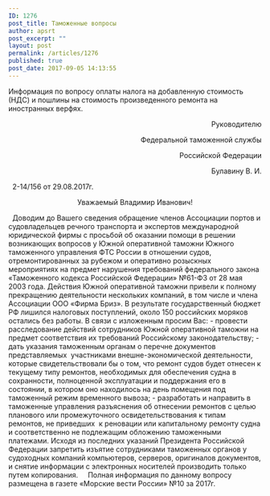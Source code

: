```yaml
---
ID: 1276
post_title: Таможенные вопросы
author: apsrt
post_excerpt: ""
layout: post
permalink: /articles/1276
published: true
post_date: 2017-09-05 14:13:55
---
```

Информация по вопросу оплаты налога на добавленную стоимость (НДС) и пошлины на стоимость произведенного ремонта на иностранных верфях.   <p style="text-align: right;">
  Руководителю
</p>

<p style="text-align: right;">
  Федеральной таможенной службы
</p>

<p style="text-align: right;">
  Российской Федерации
</p>

<p style="text-align: right;">
  Булавину В. И.
</p>   2-14/156 от 29.08.2017г.   

<p style="text-align: center;">
  Уважаемый Владимир Иванович!
</p>   Доводим до Вашего сведения обращение членов Ассоциации портов и судовладельцев речного транспорта и экспертов международной юридической фирмы с просьбой об оказании помощи в решении возникающих вопросов у Южной оперативной таможни Южного таможенного управления ФТС России в отношении судов, отремонтированных за рубежом и оперативно розыскных мероприятиях на предмет нарушения требований федерального закона «Таможенного кодекса Российской Федерации» №61-ФЗ от 28 мая 2003 года. Действия Южной оперативной таможни привели к полному прекращению деятельности нескольких компаний, в том числе и члена Ассоциации ООО «Фирма Бриз». В результате государственный бюджет РФ лишился налоговых поступлений, около 150 российских моряков остались без работы. В связи с изложенным просим Вас: - провести расследование действий сотрудников Южной оперативной таможни на предмет соответствия их требований Российскому законодательству; - дать указания таможенным органам о перечне документов представляемых  участниками внешне-экономической деятельности, которые свидетельствовали бы о том, что ремонт судов будет отнесен к текущему типу ремонтов, необходимых для обеспечения судна в сохранности, полноценной эксплуатации и поддержания его в состоянии, в котором оно находилось на день помещения под таможенный режим временного вывоза; - разработать и направить в таможенные управления разъяснения об отнесении ремонтов с целью планового или промежуточного освидетельствования к типам ремонтов, не приведших  к реновации или капитальному ремонту судна и соответственно не подлежащим обложению таможенными платежами. Исходя из последних указаний Президента Российской Федерации запретить изъятие сотрудниками таможенных органов у судоходных компаний компьютеров, серверов, оригиналов документов, и снятие информации с электронных носителей производить только путем копирования.     Полная информация по данному вопросу размещена в газете «Морские вести России» №10 за 2017г.